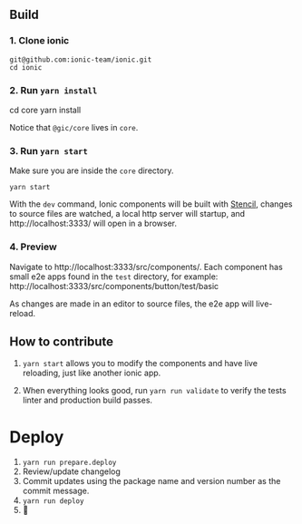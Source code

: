 
## Build

### 1. Clone ionic

    git@github.com:ionic-team/ionic.git
    cd ionic

### 2. Run `yarn install`

  cd core
  yarn install


Notice that `@gic/core` lives in `core`.

### 3. Run `yarn start`

Make sure you are inside the `core` directory.

    yarn start

With the `dev` command, Ionic components will be built with [Stencil](https://stenciljs.com/), changes to source files are watched, a local http server will startup, and http://localhost:3333/ will open in a browser.

### 4. Preview

Navigate to http://localhost:3333/src/components/. Each component has small e2e apps found in the `test` directory, for example: http://localhost:3333/src/components/button/test/basic

As changes are made in an editor to source files, the e2e app will live-reload.

## How to contribute

1. `yarn start` allows you to modify the components and have live reloading, just like another ionic app.

2. When everything looks good, run  `yarn run validate` to verify the tests linter and production build passes.


# Deploy

1. `yarn run prepare.deploy`
2. Review/update changelog
3. Commit updates using the package name and version number as the commit message.
4. `yarn run deploy`
5. :tada:
